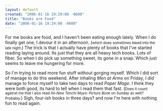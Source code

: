 ```yaml
---
layout: default
created: "2006-01-16 19:29:00 -0600"
title: "Books are Food"
date: "2006-01-16 19:29:00 -0600"
---
```



For me books are food, and I haven't been eating enough lately.  When I
do finally get one, I devour it in an afternoon.  (<small>which does
sometimes bleed into the late night.</small>)  The trick is that I
actually have plenty of books that I've started reading laying around. 
Its just that they are all heavy tech books.  Lots of fiber.  So when I
do pick up something sweet, its gone in a snap.  Which just seems to
leave me hungering for more.

So I'm trying to read more fun stuff without gorging myself.  Which I
did sort of manage to do this weekend.  After inhaling <i>Men at
Arms</i> on Friday, I did manage to force myself to take two days to
read <i>Paper Mage</i>.  I think they were both good, its hard to tell
when I read them that fast.  (<small>Does it count against me that I
also read <i>All-New Tenchi Muyo: Picture Book</i> on Sunday as well?
Probably.</small>)  Sigh, four-ish books in three days? and now I'm here
with nothing fun to read again.


